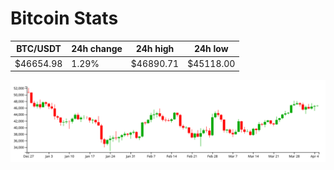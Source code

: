 # Bitcoin Stats

BTC/USDT|24h change|24h high|24h low|
|---|---|---|---|
|$46654.98|1.29%|$46890.71|$45118.00|

<img src="./chart.svg">
